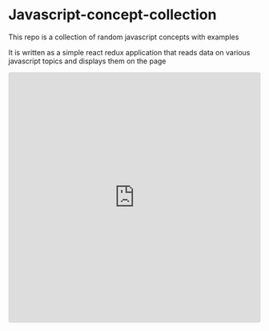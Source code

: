 # Javascript-concept-collection

This repo is a collection of random javascript concepts with examples

It is written as a simple react redux application that reads data on various javascript topics
and displays them on the page

<iframe src="https://codesandbox.io/embed/github/AarthiRaman/Javascript-concept-collection/tree/master/?fontsize=14" title="javascript-examples" allow="geolocation; microphone; camera; midi; vr; accelerometer; gyroscope; payment; ambient-light-sensor; encrypted-media" style="width:100%; height:500px; border:0; border-radius: 4px; overflow:hidden;" sandbox="allow-modals allow-forms allow-popups allow-scripts allow-same-origin"></iframe>
